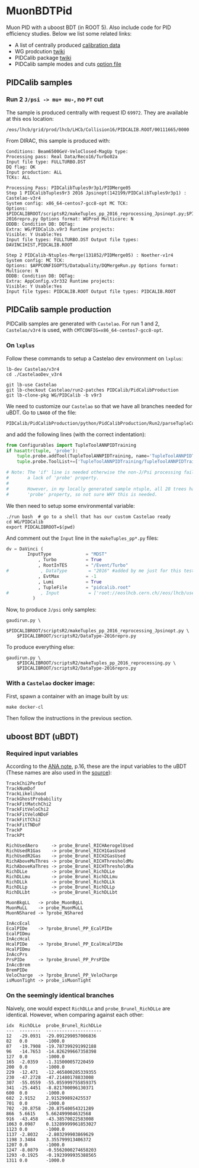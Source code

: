 # MuonBDTPid
Muon PID with a uboost BDT (in ROOT 5). Also include code for PID efficiency studies.
Below we list some related links:

- A list of centrally produced [calibration data](https://twiki.cern.ch/twiki/bin/view/LHCbPhysics/ChargedPID#Calibration_data)
- WG prodcution [twiki](https://twiki.cern.ch/twiki/bin/viewauth/LHCbPhysics/WGproductionPID)
- PIDCalib package [twiki](https://twiki.cern.ch/twiki/bin/view/LHCb/PIDCalibPackage)
- PIDCalib sample modes and cuts [option file](https://gitlab.cern.ch/lhcb/Castelao/-/blob/master/PIDCalib/PidCalibProduction/options/Run-2/makeTuples.py)


## PIDCalib samples

### Run 2 `J/psi -> mu+ mu-`, no `PT` cut
The sample is produced centrally with request ID `69972`.
They are available at this eos location:
```
/eos/lhcb/grid/prod/lhcb/LHCb/Collision16/PIDCALIB.ROOT/00111665/0000
```

From DIRAC, this sample is produced with:
```
Conditions: Beam6500GeV-VeloClosed-MagUp type:
Processing pass: Real Data/Reco16/Turbo02a
Input file type: FULLTURBO.DST
DQ flag: OK
Input production: ALL
TCKs: ALL

Processing Pass: PIDCalibTuples9r3p1/PIDMerge05
Step 1 PIDCalibTuples9r3 2016 Jpsinopt(142199/PIDCalibTuples9r3p1) : Castelao-v3r4
System config: x86_64-centos7-gcc8-opt MC TCK:
Options: $PIDCALIBROOT/scriptsR2/makeTuples_pp_2016_reprocessing_Jpsinopt.py;$PIDCALIBROOT/scriptsR2/DataType-2016repro.py Options format: WGProd Multicore: N
DDDB: Condition DB: DQTag:
Extra: WG/PIDCalib.v9r3 Runtime projects:
Visible: Y Usable:Yes
Input file types: FULLTURBO.DST Output file types: DAVINCIHIST,PIDCALIB.ROOT

Step 2 PIDCalib-Ntuples-Merge(131852/PIDMerge05) : Noether-v1r4
System config: MC TCK:
Options: $APPCONFIGOPTS/DataQuality/DQMergeRun.py Options format: Multicore: N
DDDB: Condition DB: DQTag:
Extra: AppConfig.v3r332 Runtime projects:
Visible: Y Usable:Yes
Input file types: PIDCALIB.ROOT Output file types: PIDCALIB.ROOT
```


## PIDCalib sample production
PIDCalib samples are generated with `Castelao`. For run 1 and 2,
`Castelao/v3r4` is used, with `CMTCONFIG=x86_64-centos7-gcc8-opt`.

### On `lxplus`
Follow these commands to setup a Castelao dev environment on `lxplus`:

```
lb-dev Castelao/v3r4
cd ./CastelaoDev_v3r4

git lb-use Castelao
git lb-checkout Castelao/run2-patches PIDCalib/PidCalibProduction
git lb-clone-pkg WG/PIDCalib -b v9r3
```

We need to customize our `Castelao` so that we have all branches needed
for uBDT. Go to `LN460` of the file:
```
PIDCalib/PidCalibProduction/python/PidCalibProduction/Run2/parseTupleConfig.py
```
and add the following lines (with the correct indentation):
```python
from Configurables import TupleToolANNPIDTraining
if hasattr(tuple, 'probe'):
    tuple.probe.addTool(TupleToolANNPIDTraining, name='TupleToolANNPIDTraining')
    tuple.probe.ToolList+=['TupleToolANNPIDTraining/TupleToolANNPIDTraining']

# Note: The 'if' line is needed otherwise the non-J/Psi processing fails due to
#       a lack of 'probe' property.
#
#       However, in my locally generated sample ntuple, all 28 trees have the
#       'probe' property, so not sure WHY this is needed.
```

We then need to setup some environmental variable:
```
./run bash  # go to a shell that has our custom Castelao ready
cd WG/PIDCalib
export PIDCALIBROOT=$(pwd)
```

And comment out the `Input` line in the `makeTuples_pp*.py` files:
```python
dv = DaVinci (
        InputType             = "MDST"
            , Turbo           = True
            , RootInTES       = "/Event/Turbo"
#            , DataType        = "2016" #added by me just for this test
            , EvtMax          = -1
            , Lumi            = True
            , TupleFile       = "pidcalib.root"
#            , Input           = ['root://eoslhcb.cern.ch//eos/lhcb/user/p/poluekt/PID/2016_TurCal_DST/00053197_00000610_2.fullturbo.dst']
          )
```

Now, to produce `J/psi` only samples:
```
gaudirun.py \
    $PIDCALIBROOT/scriptsR2/makeTuples_pp_2016_reprocessing_Jpsinopt.py \
    $PIDCALIBROOT/scriptsR2/DataType-2016repro.py
```

To produce everything else:
```
gaudirun.py \
    $PIDCALIBROOT/scriptsR2/makeTuples_pp_2016_reprocessing.py \
    $PIDCALIBROOT/scriptsR2/DataType-2016repro.py
```

### With a `Castelao` docker image:

First, spawn a container with an image built by us:
```
make docker-cl
```

Then follow the instructions in the previous section.


## uboost BDT (uBDT)

### Required input variables
According to the [ANA note](https://github.com/umd-lhcb/group-talks/blob/master/ana_thesis/RD_RDst_ANA_21-01-05.pdf), p.16,
these are the input variables to the uBDT
(These names are also used in the [source](https://github.com/umd-lhcb/MuonBDTPid/blob/master/src/AddUboostBranchRun2.cpp)):

```
TrackChi2PerDof
TrackNumDof
TrackLikelihood
TrackGhostProbability
TrackFitMatchChi2
TrackFitVeloChi2
TrackFitVeloNDoF
TrackFitTChi2
TrackFitTNDoF
TrackP
TrackPt
```

```
RichUsedAero     -> probe_Brunel_RICHAerogelUsed
RichUsedR1Gas    -> probe_Brunel_RICH1GasUsed
RichUsedR2Gas    -> probe_Brunel_RICH2GasUsed
RichAboveMuThres -> probe_Brunel_RICHThresholdMu
RichAboveKaThres -> probe_Brunel_RICHThresholdKa
RichDLLe         -> probe_Brunel_RichDLLe
RichDLLmu        -> probe_Brunel_RichDLLmu
RichDLLk         -> probe_Brunel_RichDLLk
RichDLLp         -> probe_Brunel_RichDLLp
RichDLLbt        -> probe_Brunel_RichDLLbt
```

```
MuonBkgLL   -> probe_MuonBgLL
MuonMuLL    -> probe_MuonMuLL
MuonNShared -> ?probe_NShared
```

```
InAccEcal
EcalPIDe    -> ?probe_Brunel_PP_EcalPIDe
EcalPIDmu
InAccHcal
HcalPIDe    -> ?probe_Brunel_PP_EcalHcalPIDe
HcalPIDmu
InAccPrs
PrsPIDe     -> ?probe_Brunel_PP_PrsPIDe
InAccBrem
BremPIDe
VeloCharge  -> ?probe_Brunel_PP_VeloCharge
isMuonTight -> probe_isMuonTight
```

### On the seemingly identical branches
Naively, one would expect `RichDLLe` and `probe_Brunel_RichDLLe` are identical.
However, when comparing against each other:
```
idx  RichDLLe  probe_Brunel_RichDLLe
---  --------  ---------------------
12   -29.0931  -29.091299057006836
82   0.0       -1000.0
87   -19.7908  -19.787399291992188
96   -14.7653  -14.826299667358398
127  0.0       -1000.0
165  -2.0359   -1.315000057220459
200  0.0       -1000.0
229  -12.471   -12.465800285339355
230  -47.2728  -47.21480178833008
307  -55.0559  -55.055999755859375
341  -25.4451  -8.821700096130371
600  0.0       -1000.0
682  2.9152    2.915299892425537
701  0.0       -1000.0
702  -20.8758  -20.87540054321289
866  5.6615    5.662499904632568
916  -43.458   -43.38570022583008
1063 0.0987    0.13289999961853027
1123 0.0       -1000.0
1137 -2.8032   -2.803299903869629
1198 3.3484    3.355799913406372
1207 0.0       -1000.0
1247 -8.0879   -0.5562000274658203
1293 -0.1925   -0.1923999935388565
1311 0.0       -1000.0
```
